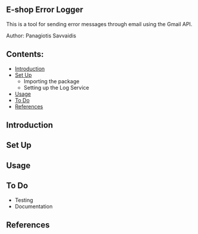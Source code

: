 ## E-shop Error Logger
This is a tool for sending error messages through email using the Gmail API.

Author: Panagiotis Savvaidis

## Contents:
* [Introduction](#introduction)
* [Set Up](#set-up)
    * Importing the package
    * Setting up the Log Service
* [Usage](#usage)
* [To Do](#todo)
* [References](#references)

## Introduction

## Set Up

## Usage

## To Do
*   Testing
*   Documentation

## References
